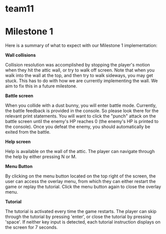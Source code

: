 # team11

# Milestone 1
Here is a summary of what to expect with our Milestone 1 implementation:

**Wall collisions**

Collision resolution was accomplished by stopping the player's motion when they hit the attic wall, or try to walk off screen.
Note that when you walk into the wall at the top, and then try to walk sideways, you may get stuck. This has to do with how we are currently implementing the wall.
We aim to fix this in a future milestone.

**Battle screen**

When you collide with a dust bunny, you will enter battle mode. Currently, the battle feedback is provided in the console.
So please look there for the relevant print statements.
You will want to click the "punch" attack on the battle screen until the enemy's HP reaches 0 (the enemy's HP is printed to the console).
Once you defeat the enemy, you should automatically be exited from the battle.

**Help screen**

Help is available on the wall of the attic. The player can navigate through the help by either pressing N or M. 

**Menu Button** 

By clicking on the menu button located on the top right of the screen, the user can access the overlay menu, from which they can either restart the game or replay the tutorial. Click the menu button again to close the overlay menu. 

**Tutorial**

The tutorial is activated every time the game restarts. The player can skip through the tutorial by pressing 'enter', or close the tutorial by pressing 'space'. If neither key input is detected, each tutorial instruction displays on the screen for 7 seconds. 
